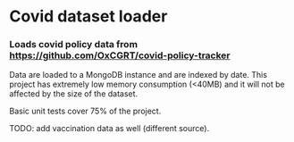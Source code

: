 # Covid dataset loader

### Loads covid policy data from https://github.com/OxCGRT/covid-policy-tracker
Data are loaded to a MongoDB instance and are indexed by date.
This project has extremely low memory consumption (<40MB) and it will not be affected by the size of the dataset.

Basic unit tests cover 75% of the project.

TODO: add vaccination data as well (different source).